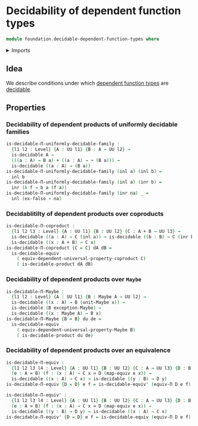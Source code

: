 # Decidability of dependent function types

```agda
module foundation.decidable-dependent-function-types where
```

<details><summary>Imports</summary>

```agda
open import foundation.decidable-types
open import foundation.functoriality-dependent-function-types
open import foundation.maybe
open import foundation.universal-property-coproduct-types
open import foundation.universal-property-maybe
open import foundation.universe-levels

open import foundation-core.coproduct-types
open import foundation-core.equivalences
```

</details>

## Idea

We describe conditions under which
[dependent function types](foundation.dependent-function-types.md) are
[decidable](foundation.decidable-types.md).

## Properties

### Decidability of dependent products of uniformly decidable families

```agda
is-decidable-Π-uniformly-decidable-family :
  {l1 l2 : Level} {A : UU l1} {B : A → UU l2} →
  is-decidable A →
  (((a : A) → B a) + ((a : A) → ¬ (B a))) →
  is-decidable ((a : A) → (B a))
is-decidable-Π-uniformly-decidable-family (inl a) (inl b) =
  inl b
is-decidable-Π-uniformly-decidable-family (inl a) (inr b) =
  inr (λ f → b a (f a))
is-decidable-Π-uniformly-decidable-family (inr na) _ =
  inl (ex-falso ∘ na)
```

### Decidablitilty of dependent products over coproducts

```agda
is-decidable-Π-coproduct :
  {l1 l2 l3 : Level} {A : UU l1} {B : UU l2} {C : A + B → UU l3} →
  is-decidable ((a : A) → C (inl a)) → is-decidable ((b : B) → C (inr b)) →
  is-decidable ((x : A + B) → C x)
is-decidable-Π-coproduct {C = C} dA dB =
  is-decidable-equiv
    ( equiv-dependent-universal-property-coproduct C)
    ( is-decidable-product dA dB)
```

### Decidability of dependent products over `Maybe`

```agda
is-decidable-Π-Maybe :
  {l1 l2 : Level} {A : UU l1} {B : Maybe A → UU l2} →
  is-decidable ((x : A) → B (unit-Maybe x)) →
  is-decidable (B exception-Maybe) →
  is-decidable ((x : Maybe A) → B x)
is-decidable-Π-Maybe {B = B} du de =
  is-decidable-equiv
    ( equiv-dependent-universal-property-Maybe B)
    ( is-decidable-product du de)
```

### Decidability of dependent products over an equivalence

```agda
is-decidable-Π-equiv :
  {l1 l2 l3 l4 : Level} {A : UU l1} {B : UU l2} {C : A → UU l3} {D : B → UU l4}
  (e : A ≃ B) (f : (x : A) → C x ≃ D (map-equiv e x)) →
  is-decidable ((x : A) → C x) → is-decidable ((y : B) → D y)
is-decidable-Π-equiv {D = D} e f = is-decidable-equiv' (equiv-Π D e f)

is-decidable-Π-equiv' :
  {l1 l2 l3 l4 : Level} {A : UU l1} {B : UU l2} {C : A → UU l3} {D : B → UU l4}
  (e : A ≃ B) (f : (x : A) → C x ≃ D (map-equiv e x)) →
  is-decidable ((y : B) → D y) → is-decidable ((x : A) → C x)
is-decidable-Π-equiv' {D = D} e f = is-decidable-equiv (equiv-Π D e f)
```
